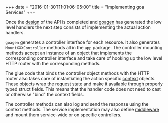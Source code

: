 +++
date = "2016-01-30T11:01:06-05:00"
title = "Implementing goa Services"
+++

Once the [design](/design/overview) of the API is completed and [goagen](/implement/goagen) has
generated the low level handlers the next step consists of implementing the actual action handlers.

`goagen` generates a controller interface for each resource. It also generates `MountXXXController`
methods all in the `app` package. The controller mounting methods accept an instance of an object
that implements the corresponding controller interface and take care of hooking up the low level
HTTP router with the corresponding methods.

The glue code that binds the controller object methods with the HTTP router also takes care of
instantiating the action specific [context](/implement/context) objects. These objects wrap the request
state and make it available through properly typed struct fields. This means that the handler code
does not need to cast or otherwise "bind" the context fields.

The controller methods can also log and send the response using the context methods. The service
implementation may also define [middleware](/implement/middleware) and mount them service-wide or on
specific controllers.
